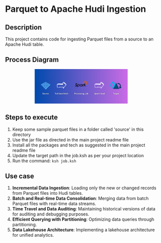 # Parquet to Apache Hudi Ingestion

## Description

This project contains code for ingesting Parquet files from a source to an Apache Hudi table.

## Process Diagram

<div align="center">
  <img src="../images/parquet_to_hudi.png" alt="parquet_to_hudi" width="60%" height="60%" style="margin-right: 10px;"/>
</div>

## Steps to execute

1. Keep some sample parquet files in a folder called 'source' in this directory
2. Use the jar file as directed in the main project readme file
3. Install all the packages and tech as suggested in the main project readme file
4. Update the target path in the job.ksh as per your project location
5. Run the command: `ksh job.ksh`

## Use case

1. **Incremental Data Ingestion**: Loading only the new or changed records from Parquet files into Hudi tables.
2. **Batch and Real-time Data Consolidation**: Merging data from batch Parquet files with real-time data streams.
3. **Time Travel and Data Auditing**: Maintaining historical versions of data for auditing and debugging purposes.
4. **Efficient Querying with Partitioning**: Optimizing data queries through partitioning.
5. **Data Lakehouse Architecture**: Implementing a lakehouse architecture for unified analytics.